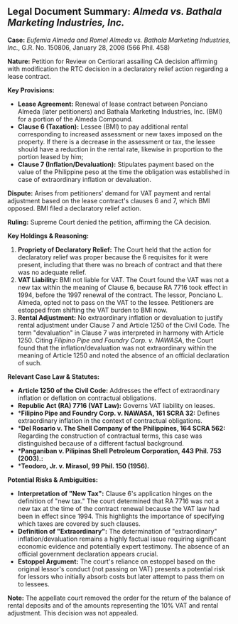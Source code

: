 ## Legal Document Summary: *Almeda vs. Bathala Marketing Industries, Inc.*

**Case:** *Eufemia Almeda and Romel Almeda vs. Bathala Marketing Industries, Inc.*, G.R. No. 150806, January 28, 2008 (566 Phil. 458)

**Nature:** Petition for Review on Certiorari assailing CA decision affirming with modification the RTC decision in a declaratory relief action regarding a lease contract.

**Key Provisions:**

*   **Lease Agreement:** Renewal of lease contract between Ponciano Almeda (later petitioners) and Bathala Marketing Industries, Inc. (BMI) for a portion of the Almeda Compound.
*   **Clause 6 (Taxation):** Lessee (BMI) to pay additional rental corresponding to increased assessment or new taxes imposed on the property. If there is a decrease in the assessment or tax, the lessee should have a reduction in the rental rate, likewise in proportion to the portion leased by him;
*   **Clause 7 (Inflation/Devaluation):** Stipulates payment based on the value of the Philippine peso at the time the obligation was established in case of extraordinary inflation or devaluation.

**Dispute:** Arises from petitioners' demand for VAT payment and rental adjustment based on the lease contract's clauses 6 and 7, which BMI opposed. BMI filed a declaratory relief action.

**Ruling:** Supreme Court denied the petition, affirming the CA decision.

**Key Holdings & Reasoning:**

1.  **Propriety of Declaratory Relief:** The Court held that the action for declaratory relief was proper because the 6 requisites for it were present, including that there was no breach of contract and that there was no adequate relief.
2.  **VAT Liability:** BMI not liable for VAT. The Court found the VAT was not a new tax within the meaning of Clause 6, because RA 7716 took effect in 1994, before the 1997 renewal of the contract. The lessor, Ponciano L. Almeda, opted not to pass on the VAT to the lessee. Petitioners are estopped from shifting the VAT burden to BMI now.
3.  **Rental Adjustment:** No extraordinary inflation or devaluation to justify rental adjustment under Clause 7 and Article 1250 of the Civil Code. The term "devaluation" in Clause 7 was interpreted in harmony with Article 1250. Citing *Filipino Pipe and Foundry Corp. v. NAWASA*, the Court found that the inflation/devaluation was not extraordinary within the meaning of Article 1250 and noted the absence of an official declaration of such.

**Relevant Case Law & Statutes:**

*   **Article 1250 of the Civil Code:** Addresses the effect of extraordinary inflation or deflation on contractual obligations.
*   **Republic Act (RA) 7716 (VAT Law):** Governs VAT liability on leases.
*   ***Filipino Pipe and Foundry Corp. v. NAWASA, 161 SCRA 32:** Defines extraordinary inflation in the context of contractual obligations.
*   ***Del Rosario v. The Shell Company of the Philippines, 164 SCRA 562:** Regarding the construction of contractual terms, this case was distinguished because of a different factual background.
*   ***Panganiban v. Pilipinas Shell Petroleum Corporation, 443 Phil. 753 (2003).:**
*   ***Teodoro, Jr. v. Mirasol, 99 Phil. 150 (1956).**

**Potential Risks & Ambiguities:**

*   **Interpretation of "New Tax":** Clause 6's application hinges on the definition of "new tax." The court determined that RA 7716 was not a new tax at the time of the contract renewal because the VAT law had been in effect since 1994. This highlights the importance of specifying which taxes are covered by such clauses.
*   **Definition of "Extraordinary":** The determination of "extraordinary" inflation/devaluation remains a highly factual issue requiring significant economic evidence and potentially expert testimony. The absence of an official government declaration appears crucial.
*   **Estoppel Argument:** The court's reliance on estoppel based on the original lessor's conduct (not passing on VAT) presents a potential risk for lessors who initially absorb costs but later attempt to pass them on to lessees.

**Note:** The appellate court removed the order for the return of the balance of rental deposits and of the amounts representing the 10% VAT and rental adjustment. This decision was not appealed.

